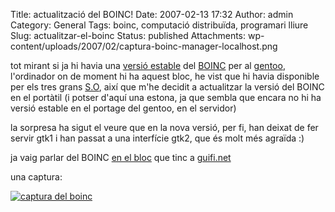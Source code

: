 Title: actualització del BOINC!
Date: 2007-02-13 17:32
Author: admin
Category: General
Tags: boinc, computació distribuïda, programari lliure
Slug: actualitzar-el-boinc
Status: published
Attachments: wp-content/uploads/2007/02/captura-boinc-manager-localhost.png

tot mirant si ja hi havia una <a href="http://packages.gentoo.org/search/?sstring=boinc" target="_blank" rel="noopener">versió estable</a> del <a href="http://boinc.ssl.berkeley.edu/" target="_blank" rel="noopener">BOINC</a> per al <a href="http://www.gentoo.otg" target="_blank" rel="noopener">gentoo</a>, l'ordinador on de moment hi ha aquest bloc, he vist que hi havia disponible per els tres grans <a href="http://en.wikipedia.org/wiki/Operating_system" target="_blank" rel="noopener">S.O</a>, així que m'he decidit a actualitzar la versió del BOINC en el portàtil (i potser d'aquí una estona, ja que sembla que encara no hi ha versió estable en el portage del gentoo, en el servidor)

la sorpresa ha sigut el veure que en la nova versió, per fi, han deixat de fer servir gtk1 i han passat a una interfície gtk2, que és molt més agraïda :)

ja vaig parlar del BOINC <a href="http://guifi.net/ca/node/3977" target="_blank" rel="noopener">en el bloc</a> que tinc a <a href="http://guifi.net" target="_blank" rel="noopener">guifi.net</a>

una captura:

<a href="{static}wp-content/uploads/2007/02/captura-boinc-manager-localhost.png" class="imagelink" title="captura del boinc"><img src="http://gil.badall.net/wp-content/uploads/2007/02/captura-boinc-manager-localhost.miniatura.png" id="image11" alt="captura del boinc" /></a>
